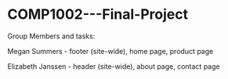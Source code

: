 # COMP1002---Final-Project

Group Members and tasks:

Megan Summers - 
footer (site-wide),
home page,
product page

Elizabeth Janssen - 
header (site-wide),
about page,
contact page
